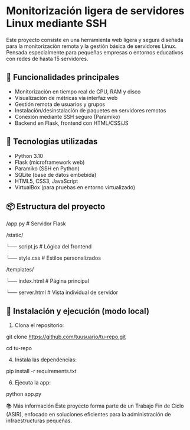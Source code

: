 # Monitorización ligera de servidores Linux mediante SSH

Este proyecto consiste en una herramienta web ligera y segura diseñada para la monitorización remota y la gestión básica de servidores Linux.
Pensada especialmente para pequeñas empresas o entornos educativos con redes de hasta 15 servidores.

## 🔧 Funcionalidades principales

- Monitorización en tiempo real de CPU, RAM y disco
- Visualización de métricas vía interfaz web
- Gestión remota de usuarios y grupos
- Instalación/desinstalación de paquetes en servidores remotos
- Conexión mediante SSH seguro (Paramiko)
- Backend en Flask, frontend con HTML/CSS/JS

## 🧱 Tecnologías utilizadas

- Python 3.10
- Flask (microframework web)
- Paramiko (SSH en Python)
- SQLite (base de datos embebida)
- HTML5, CSS3, JavaScript
- VirtualBox (para pruebas en entorno virtualizado)

## 📦 Estructura del proyecto

/app.py          # Servidor Flask

/static/

└── script.js    # Lógica del frontend

└── style.css    # Estilos personalizados

/templates/

└── index.html    # Página principal

└── server.html   # Vista individual de servidor

## 🚀 Instalación y ejecución (modo local)

1. Clona el repositorio:
   
git clone https://github.com/tuusuario/tu-repo.git

cd tu-repo
   
4. Instala las dependencias:

pip install -r requirements.txt

6. Ejecuta la app:

python app.py

📚 Más información
Este proyecto forma parte de un Trabajo Fin de Ciclo (ASIR), enfocado en soluciones eficientes para la administración de infraestructuras pequeñas.
